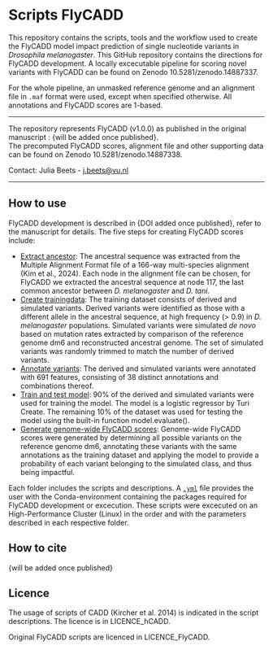 # Scripts FlyCADD 

This repository contains the scripts, tools and the workflow used to create the FlyCADD model impact prediction of single nucleotide variants in *Drosophila melanogaster*. This GitHub repository contains the directions for FlyCADD development. A locally excecutable pipeline for scoring novel variants with FlyCADD can be found on Zenodo 10.5281/zenodo.14887337. 

For the whole pipeline, an unmasked reference genome and an alignment file in `.maf` format were used, except when specified otherwise. All annotations and FlyCADD scores are 1-based.
______________________________________________________________________________________________________________________
The repository represents FlyCADD (v1.0.0) as published in the original manuscript : {will be added once published}. </br>
The precomputed FlyCADD scores, alignment file and other supporting data can be found on Zenodo 10.5281/zenodo.14887338. 

Contact: Julia Beets - j.beets@vu.nl 
______________________________________________________________________________________________________________________

## How to use

FlyCADD development is described in {DOI added once published}, refer to the manuscript for details. The five steps for creating FlyCADD scores include:
- [Extract ancestor](1_extract_ancestor/): The ancestral sequence was extracted from the Multiple Alignment Format file of a 166-way multi-species alignment (Kim et al., 2024). Each node in the alignment file can be chosen, for FlyCADD we extracted the ancestral sequence at node 117, the last common ancestor between *D. melanogaster* and *D. tani*. 
- [Create trainingdata](2_create_trainingdata/): The training dataset consists of derived and simulated variants. Derived variants were identified as those with a different allele in the ancestral sequence, at high frequency (> 0.9) in *D. melanogaster* populations. Simulated variants were simulated *de novo* based on mutation rates extracted by comparison of the reference genome dm6 and reconstructed ancestral genome. The set of simulated variants was randomly trimmed to match the number of derived variants.
- [Annotate variants](3_annotate/): The derived and simulated variants were annotated with 691 features, consisting of 38 distinct annotations and combinations thereof.
- [Train and test model](4_train_test_model/): 90% of the derived and simulated variants were used for training the model. The model is a logistic regressor by Turi Create. The remaining 10% of the dataset was used for testing the model using the built-in function model.evaluate().
- [Generate genome-wide FlyCADD scores](5_generate_genome-wide_FlyCADDscores/): Genome-wide FlyCADD scores were generated by determining all possible variants on the reference genome dm6, annotating these variants with the same annotations as the training dataset and applying the model to provide a probability of each variant belonging to the simulated class, and thus being impactful.

Each folder includes the scripts and descriptions. A [`.yml`](FlyCADD-environment.yml) file provides the user with the Conda-environment containing the packages required for FlyCADD development or excecution.
These scripts were excecuted on an High-Performance Cluster (Linux) in the order and with the parameters described in each respective folder.

## How to cite

{will be added once published} 

## Licence
The usage of scripts of CADD (Kircher et al. 2014) is indicated in the script descriptions. The licence is in LICENCE_hCADD.

Original FlyCADD scripts are licenced in LICENCE_FlyCADD.